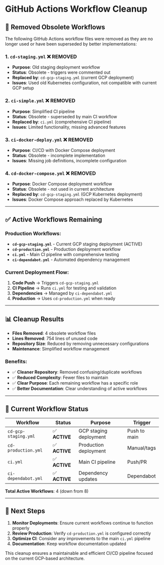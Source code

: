 # GitHub Actions Workflow Cleanup

## 🧹 **Removed Obsolete Workflows**

The following GitHub Actions workflow files were removed as they are no longer used or have been superseded by better implementations:

### **1. `cd-staging.yml` ❌ REMOVED**
- **Purpose**: Old staging deployment workflow
- **Status**: Obsolete - triggers were commented out
- **Replaced by**: `cd-gcp-staging.yml` (current GCP deployment)
- **Issues**: Used old Kubernetes configuration, not compatible with current GCP setup

### **2. `ci-simple.yml` ❌ REMOVED**  
- **Purpose**: Simplified CI pipeline
- **Status**: Obsolete - superseded by main CI workflow
- **Replaced by**: `ci.yml` (comprehensive CI pipeline)
- **Issues**: Limited functionality, missing advanced features

### **3. `ci-docker-deploy.yml` ❌ REMOVED**
- **Purpose**: CI/CD with Docker Compose deployment
- **Status**: Obsolete - incomplete implementation
- **Issues**: Missing job definitions, incomplete configuration

### **4. `cd-docker-compose.yml` ❌ REMOVED**
- **Purpose**: Docker Compose deployment workflow
- **Status**: Obsolete - not used in current architecture
- **Replaced by**: `cd-gcp-staging.yml` (GCP Kubernetes deployment)
- **Issues**: Docker Compose approach replaced by Kubernetes

---

## ✅ **Active Workflows Remaining**

### **Production Workflows:**
- **`cd-gcp-staging.yml`** - Current GCP staging deployment (ACTIVE)
- **`cd-production.yml`** - Production deployment workflow
- **`ci.yml`** - Main CI pipeline with comprehensive testing
- **`ci-dependabot.yml`** - Automated dependency management

### **Current Deployment Flow:**
1. **Code Push** → Triggers `cd-gcp-staging.yml`
2. **CI Pipeline** → Runs `ci.yml` for testing and validation
3. **Dependencies** → Managed by `ci-dependabot.yml`
4. **Production** → Uses `cd-production.yml` when ready

---

## 📊 **Cleanup Results**

- **Files Removed**: 4 obsolete workflow files
- **Lines Removed**: 754 lines of unused code
- **Repository Size**: Reduced by removing unnecessary configurations
- **Maintenance**: Simplified workflow management

### **Benefits:**
- ✅ **Cleaner Repository**: Removed confusing/duplicate workflows
- ✅ **Reduced Complexity**: Fewer files to maintain
- ✅ **Clear Purpose**: Each remaining workflow has a specific role
- ✅ **Better Documentation**: Clear understanding of active workflows

---

## 🎯 **Current Workflow Status**

| Workflow | Status | Purpose | Trigger |
|----------|--------|---------|---------|
| `cd-gcp-staging.yml` | ✅ **ACTIVE** | GCP staging deployment | Push to main |
| `cd-production.yml` | ✅ **ACTIVE** | Production deployment | Manual/tags |
| `ci.yml` | ✅ **ACTIVE** | Main CI pipeline | Push/PR |
| `ci-dependabot.yml` | ✅ **ACTIVE** | Dependency updates | Dependabot |

**Total Active Workflows**: 4 (down from 8)

---

## 📝 **Next Steps**

1. **Monitor Deployments**: Ensure current workflows continue to function properly
2. **Review Production**: Verify `cd-production.yml` is configured correctly
3. **Optimize CI**: Consider any improvements to the main `ci.yml` pipeline
4. **Documentation**: Keep workflow documentation updated

This cleanup ensures a maintainable and efficient CI/CD pipeline focused on the current GCP-based architecture. 